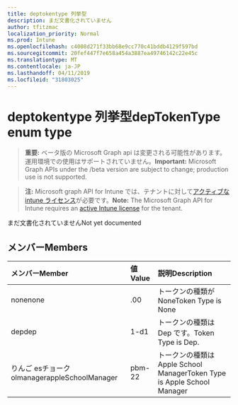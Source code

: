 ```yaml
---
title: deptokentype 列挙型
description: まだ文書化されていません
author: tfitzmac
localization_priority: Normal
ms.prod: Intune
ms.openlocfilehash: c4008d271f33bb68e9cc770c41bddb4129f597bd
ms.sourcegitcommit: 20fef447f7e658a454a3887ea49746142c22e45c
ms.translationtype: MT
ms.contentlocale: ja-JP
ms.lasthandoff: 04/11/2019
ms.locfileid: "31803025"
---
```

# <a name="deptokentype-enum-type"></a><span data-ttu-id="53c83-103">deptokentype 列挙型</span><span class="sxs-lookup"><span data-stu-id="53c83-103">depTokenType enum type</span></span>

> <span data-ttu-id="53c83-104">**重要:** ベータ版の Microsoft Graph api は変更される可能性があります。運用環境での使用はサポートされていません。</span><span class="sxs-lookup"><span data-stu-id="53c83-104">**Important:** Microsoft Graph APIs under the /beta version are subject to change; production use is not supported.</span></span>

> <span data-ttu-id="53c83-105">**注:** Microsoft graph API for Intune では、テナントに対して[アクティブな intune ライセンス](https://go.microsoft.com/fwlink/?linkid=839381)が必要です。</span><span class="sxs-lookup"><span data-stu-id="53c83-105">**Note:** The Microsoft Graph API for Intune requires an [active Intune license](https://go.microsoft.com/fwlink/?linkid=839381) for the tenant.</span></span>

<span data-ttu-id="53c83-106">まだ文書化されていません</span><span class="sxs-lookup"><span data-stu-id="53c83-106">Not yet documented</span></span>

## <a name="members"></a><span data-ttu-id="53c83-107">メンバー</span><span class="sxs-lookup"><span data-stu-id="53c83-107">Members</span></span>
|<span data-ttu-id="53c83-108">メンバー</span><span class="sxs-lookup"><span data-stu-id="53c83-108">Member</span></span>|<span data-ttu-id="53c83-109">値</span><span class="sxs-lookup"><span data-stu-id="53c83-109">Value</span></span>|<span data-ttu-id="53c83-110">説明</span><span class="sxs-lookup"><span data-stu-id="53c83-110">Description</span></span>|
|:---|:---|:---|
|<span data-ttu-id="53c83-111">none</span><span class="sxs-lookup"><span data-stu-id="53c83-111">none</span></span>|<span data-ttu-id="53c83-112">.0</span><span class="sxs-lookup"><span data-stu-id="53c83-112">0</span></span>|<span data-ttu-id="53c83-113">トークンの種類が None</span><span class="sxs-lookup"><span data-stu-id="53c83-113">Token Type is None</span></span>|
|<span data-ttu-id="53c83-114">dep</span><span class="sxs-lookup"><span data-stu-id="53c83-114">dep</span></span>|<span data-ttu-id="53c83-115">1-d</span><span class="sxs-lookup"><span data-stu-id="53c83-115">1</span></span>|<span data-ttu-id="53c83-116">トークンの種類は Dep です。</span><span class="sxs-lookup"><span data-stu-id="53c83-116">Token Type is Dep.</span></span>|
|<span data-ttu-id="53c83-117">りんご esチョーク olmanager</span><span class="sxs-lookup"><span data-stu-id="53c83-117">appleSchoolManager</span></span>|<span data-ttu-id="53c83-118">pbm-2</span><span class="sxs-lookup"><span data-stu-id="53c83-118">2</span></span>|<span data-ttu-id="53c83-119">トークンの種類は Apple School Manager</span><span class="sxs-lookup"><span data-stu-id="53c83-119">Token Type is Apple School Manager</span></span>|





